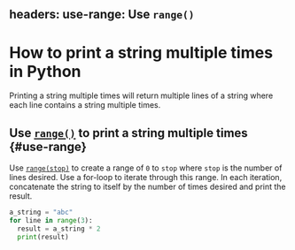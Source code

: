 headers:
  use-range: Use `range()`
---
# How to print a string multiple times in Python
Printing a string multiple times will return multiple lines of a string where each line contains a string multiple times.

## Use [`range()`](kite-sym:builtins.range) to print a string multiple times {#use-range}
Use [`range(stop)`](kite-sym:builtins.range) to create a range of `0` to `stop` where  `stop` is the number of lines desired. Use a for-loop to iterate through this range. In each iteration, concatenate the string to itself by the number of times desired and print the result.

```python
a_string = "abc"
for line in range(3):
  result = a_string * 2
  print(result)
```
